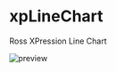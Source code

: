 # xpLineChart
Ross XPression Line Chart

![preview](https://support.rossvideo.com/hc/user_images/23hxWVF56qvRIIEa-tk6sg.png)
